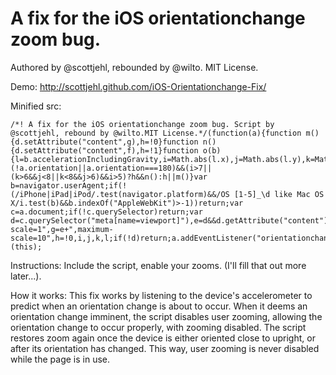 A fix for the iOS orientationchange zoom bug.
=======================

Authored by @scottjehl, rebounded by @wilto.
MIT License.

Demo: http://scottjehl.github.com/iOS-Orientationchange-Fix/

Minified src:

	/*! A fix for the iOS orientationchange zoom bug. Script by @scottjehl, rebound by @wilto.MIT License.*/(function(a){function m(){d.setAttribute("content",g),h=!0}function n(){d.setAttribute("content",f),h=!1}function o(b){l=b.accelerationIncludingGravity,i=Math.abs(l.x),j=Math.abs(l.y),k=Math.abs(l.z),(!a.orientation||a.orientation===180)&&(i>7||(k>6&&j<8||k<8&&j>6)&&i>5)?h&&n():h||m()}var b=navigator.userAgent;if(!(/iPhone|iPad|iPod/.test(navigator.platform)&&/OS [1-5]_\d like Mac OS X/i.test(b)&&b.indexOf("AppleWebKit")>-1))return;var c=a.document;if(!c.querySelector)return;var d=c.querySelector("meta[name=viewport]"),e=d&&d.getAttribute("content"),f=e+",maximum-scale=1",g=e+",maximum-scale=10",h=!0,i,j,k,l;if(!d)return;a.addEventListener("orientationchange",m,!1),a.addEventListener("devicemotion",o,!1)})(this);
	
Instructions: 
Include the script, enable your zooms. (I'll fill that out more later...).

How it works:
This fix works by listening to the device's accelerometer to predict when an orientation change is about to occur. When it deems an orientation change imminent, the script disables user zooming, allowing the orientation change to occur properly, with zooming disabled. The script restores zoom again once the device is either oriented close to upright, or after its orientation has changed. This way, user zooming is never disabled while the page is in use.